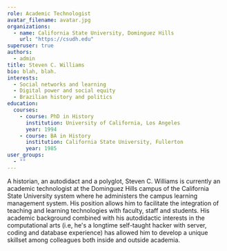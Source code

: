 ```yaml
---
role: Academic Technologist
avatar_filename: avatar.jpg
organizations:
  - name: California State University, Dominguez Hills
    url: "https://csudh.edu"
superuser: true
authors:
  - admin
title: Steven C. Williams
bio: blah, blah.
interests:
  - Social networks and learning
  - Digital power and social equity
  - Brazilian history and politics
education:
  courses:
    - course: PhD in History
      institution: University of California, Los Angeles
      year: 1994
    - course: BA in History
      institution: California State University, Fullerton
      year: 1985
user_groups:
  - ""
---
```

A historian, an autodidact and a polyglot, Steven C. Williams is currently an academic technologist at the Dominguez Hills campus of the California State University system where he administers the campus learning management system. His position allows him to facilitate the integration of teaching and learning technologies with faculty, staff and students. His academic background combined with his autodidactic interests in the computational arts (i.e, he's a longtime self-taught hacker with server, coding and database experience) has allowed him to develop a unique skillset among colleagues both inside and outside academia.